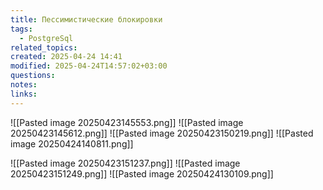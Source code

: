 ```yaml
---
title: Пессимистические блокировки
tags:
  - PostgreSql
related_topics: 
created: 2025-04-24 14:41
modified: 2025-04-24T14:57:02+03:00
questions: 
notes: 
links: 
---
```


![[Pasted image 20250423145553.png]]
![[Pasted image 20250423145612.png]]
![[Pasted image 20250423150219.png]]
![[Pasted image 20250424140811.png]]

![[Pasted image 20250423151237.png]]
![[Pasted image 20250423151249.png]]
![[Pasted image 20250424130109.png]]

